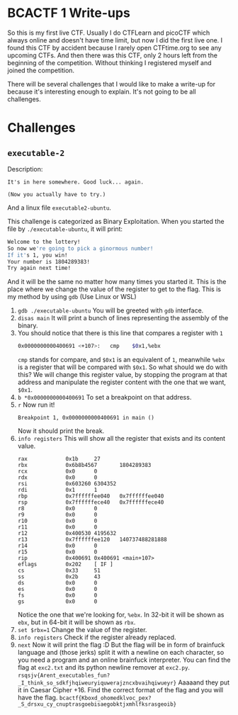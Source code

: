 # BCACTF 1 Write-ups
So this is my first live CTF. Usually I do CTFLearn and picoCTF which always online and doesn't have time limit, but now I did the first live one. I found this CTF by accident because I rarely open CTFtime.org to see any upcoming CTFs. And then there was this CTF, only 2 hours left from the beginning of the competition. Without thinking I registered myself and joined the competition.

There will be several challenges that I would like to make a write-up for because it's interesting enough to explain. It's not going to be all challenges.

# Challenges
## `executable-2`
Description:
```
It's in here somewhere. Good luck... again.

(Now you actually have to try.)
```
And a linux file `executable2-ubuntu`.

This challenge is categorized as Binary Exploitation. When you started the file by `./executable-ubuntu`, it will print:
```sh
Welcome to the lottery!
So now we're going to pick a ginormous number!
If it's 1, you win!
Your number is 1804289383!
Try again next time!
```
And it will be the same no matter how many times you started it. This is the place where we change the value of the register to get to the flag.
This is my method by using `gdb` (Use Linux or WSL)
1. `gdb ./executable-ubuntu`
    You will be greeted with `gdb` interface.
2. `disas main`
    It will print a bunch of lines representing the assembly of the binary.
3. You should notice that there is this line that compares a register with `1`
    ```sh
    0x0000000000400691 <+107>:   cmp    $0x1,%ebx
    ```
    `cmp` stands for compare, and `$0x1` is an equivalent of `1`, meanwhile `%ebx` is a register that will be compared with `$0x1`. So what should we do with this? We will change this register value, by stopping the program at that address and manipulate the register content with the one that we want, `$0x1`.
4. `b *0x0000000000400691`
    To set a breakpoint on that address.
5. `r`
    Now run it!
    ```
    Breakpoint 1, 0x0000000000400691 in main ()
    ```
    Now it should print the break.
6. `info registers`
    This will show all the register that exists and its content value.
    ```
    rax            0x1b     27
    rbx            0x6b8b4567       1804289383
    rcx            0x0      0
    rdx            0x0      0
    rsi            0x603260 6304352
    rdi            0x1      1
    rbp            0x7ffffffee040   0x7ffffffee040
    rsp            0x7ffffffece40   0x7ffffffece40
    r8             0x0      0
    r9             0x0      0
    r10            0x0      0
    r11            0x0      0
    r12            0x400530 4195632
    r13            0x7ffffffee120   140737488281888
    r14            0x0      0
    r15            0x0      0
    rip            0x400691 0x400691 <main+107>
    eflags         0x202    [ IF ]
    cs             0x33     51
    ss             0x2b     43
    ds             0x0      0
    es             0x0      0
    fs             0x0      0
    gs             0x0      0
    ```
    Notice the one that we're looking for, `%ebx`. In 32-bit it will be shown as `ebx`, but in 64-bit it will be shown as `rbx`.
7. `set $rbx=1`
    Change the value of the register.
8. `info registers`
    Check if the register already replaced.
9. `next`
    Now it will print the flag :D
    But the flag will be in form of brainfuck language and (those jerks) split it with a newline on each character, so you need a program and an online brainfuck interpreter. You can find the flag at `exc2.txt` and its python newline remover at `exc2.py`.
    `rsqsjv{Arent_executables_fun?_I_think_so_sdkfjhqiweuryiquwerajzncxbvaihqiwueyr}`
    Aaaaand they put it in Caesar Cipher +16. Find the correct format of the flag and you will have the flag.
    `bcactf{Kboxd_ohomedklvoc_pex?_S_drsxu_cy_cnuptrasgoebisaegobktjxmhlfksrasgeoib}`

